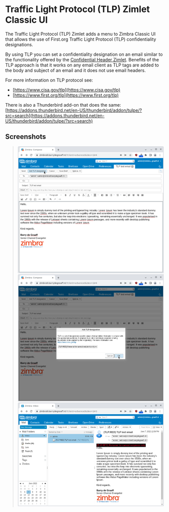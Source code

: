 # Traffic Light Protocol (TLP) Zimlet Classic UI

The Traffic Light Protocol (TLP) Zimlet adds a menu to Zimbra Classic UI that allows the use of First.org Traffic Light Protocol (TLP) confidentiality designations.

By using TLP you can set a confidentiality designation on an email similar to the functionality offered by the [Confidential Header Zimlet](https://github.com/Zimbra/confidential-header-zimlet). Benefits of the TLP approach is that it works on any email client as TLP tags are added to the body and subject of an email and it does not use email headers.

For more information on TLP protocol see:

- [https://www.cisa.gov/tlp](https://www.cisa.gov/tlp)
- [https://www.first.org/tlp](https://www.first.org/tlp)

There is also a Thunderbird add-on that does the same: [https://addons.thunderbird.net/en-US/thunderbird/addon/tulpe/?src=search](https://addons.thunderbird.net/en-US/thunderbird/addon/tulpe/?src=search)

## Screenshots

> ![](screenshots/menu.png)
> ![](screenshots/dialog.png)
> ![](screenshots/result.png)
